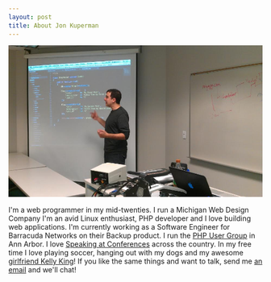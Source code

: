 ```yaml
---
layout: post
title: About Jon Kuperman
---
```


<img class="bio-pic" src="/images/jon_at_wcc.jpg" alt="Jon Kuperman" />

I'm a web programmer in my mid-twenties. I run a Michigan Web Design Company I'm an avid Linux enthusiast, PHP developer and I love building web applications. I'm currently working as a Software Engineer for Barracuda Networks on their Backup product. I run the <a href="http://www.meetup.com/ann-arbor-php-mysql/">PHP User Group</a> in Ann Arbor. I love <a href="http://www.oscon.com/oscon2013/public/schedule/speaker/160963">Speaking at Conferences</a> across the country. In my free time I love playing soccer, hanging out with my dogs and my awesome <a href="http://www.kellyking.me">girlfriend Kelly King</a>! If you like the same things and want to talk, send me <a href="mailto:jon@insitedesignlab.com?Subject=Awesome%20things">an email</a> and we'll chat!
